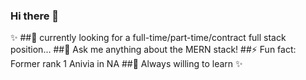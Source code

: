 ### Hi there 👋
✨
##🌱 currently looking for a full-time/part-time/contract full stack position...
##💬 Ask me anything about the MERN stack! 
##⚡ Fun fact: Former rank 1 Anivia in NA
##🤔 Always willing to learn 
✨

<!--
**Yacheen/Yacheen** is a ✨ _special_ ✨ repository because its `README.md` (this file) appears on your GitHub profile.

Here are some ideas to get you started:

- 🔭 I’m currently working on ...
- 🌱 I’m currently learning ...
- 👯 I’m looking to collaborate on ...
- 🤔 I’m looking for help with ...
- 💬 Ask me about ...
- 📫 How to reach me: ...
- 😄 Pronouns: ...
- ⚡ Fun fact: ...
-->
